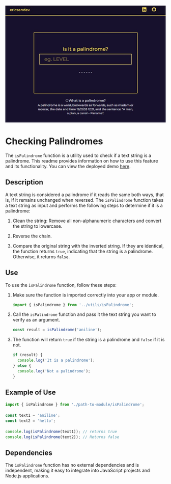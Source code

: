![Palindrome React](./public/preview.jpg)

# Checking Palindromes

The `isPalindrome` function is a utility used to check if a text string is a palindrome. This readme provides information on how to use this feature and its functionality.
You can view the deployed demo [here](https://ispalindrome-app-two-lake-61.vercel.app/).

## Description

A text string is considered a palindrome if it reads the same both ways, that is, if it remains unchanged when reversed. The `isPalindrome` function takes a text string as input and performs the following steps to determine if it is a palindrome:

1. Clean the string: Remove all non-alphanumeric characters and convert the string to lowercase.

2. Reverse the chain.

3. Compare the original string with the inverted string. If they are identical, the function returns `true`, indicating that the string is a palindrome. Otherwise, it returns `false`.

## Use

To use the `isPalindrome` function, follow these steps:

1. Make sure the function is imported correctly into your app or module.

    ```javascript
   import { isPalindrome } from '../utils/isPalindrome';
    ```

2. Call the `isPalindrome` function and pass it the text string you want to verify as an argument.

    ```javascript
    const result = isPalindrome('aniline');
    ```

3. The function will return `true` if the string is a palindrome and `false` if it is not.

    ```javascript
    if (result) {
      console.log('It is a palindrome');
    } else {
      console.log('Not a palindrome');
    }
    ```

## Example of Use

```javascript
import { isPalindrome } from './path-to-module/isPalindrome';

const text1 = 'aniline';
const text2 = 'hello';

console.log(isPalindrome(text1)); // returns true
console.log(isPalindrome(text2)); // Returns false
```

## Dependencies

The `isPalindrome` function has no external dependencies and is independent, making it easy to integrate into JavaScript projects and Node.js applications.